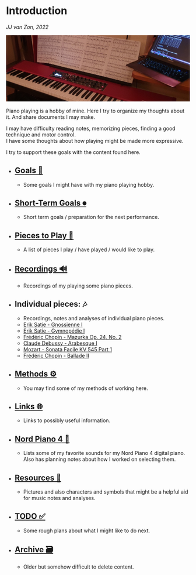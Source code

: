 Introduction
============

*JJ van Zon, 2022*

![](resources/photo-jjs-piano-laptop-sheet-music-analysis-wide.jpg)

Piano playing is a hobby of mine. Here I try to organize my thoughts about it. And share documents I may make.

I may have difficulty reading notes, memorizing pieces, finding a good technique and motor control.  
I have some thoughts about how playing might be made more expressive.  

I try to support these goals with the content found here.  

- ## [Goals 🎯](goals.md)
    - Some goals I might have with my piano playing hobby.
- ## [Short-Term Goals ⏺](short-term-goals.md)
    - Short term goals / preparation for the next performance.
- ## [Pieces to Play 🎹](pieces-to-play.md)
    - A list of pieces I play / have played / would like to play.
- ## [Recordings 🔊](recordings.md)
    - Recordings of my playing some piano pieces.
- ## Individual pieces: 🎶
    - Recordings, notes and analyses of individual piano pieces.
    - [Erik Satie - Gnossienne Ⅰ](satie-gnossienne-1/README.md)
    - [Erik Satie - Gymnopédie Ⅰ](satie-gymnopedie-1/README.md)
    - [Frédéric Chopin - Mazurka Op. 24, No. 2](chopin-mazurka-op-24-no-2/README.md)
    - [Claude Debussy - Arabesque Ⅰ](debussy-arabesque-1/README.md)
    - [Mozart - Sonata Facile KV 545 Part 1](mozart-sonata-facile-part-1/README.md)
    - [Frédéric Chopin - Ballade Ⅱ](chopin-ballade-2/README.md)
- ## [Methods ⚙](methods/README.md)
    - You may find some of my methods of working here.
- ## [Links 🌐](links.md)
    - Links to possibly useful information.
- ## [Nord Piano 4 🎹](nord-piano-4/README.md)
    - Lists some of my favorite sounds for my Nord Piano 4 digital piano. Also has planning notes about how I worked on selecting them.
- ## [Resources 🔧](resources/README.md)
    - Pictures and also characters and symbols that might be a helpful aid for music notes and analyses.
- ## [TODO ✅](todo.md)
    - Some rough plans about what I might like to do next.
- ## [Archive 🗃](archive/README.md)
    - Older but somehow difficult to delete content.